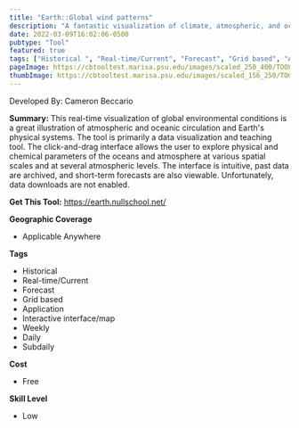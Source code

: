 ```yaml
---
title: "Earth::Global wind patterns"
description: "A fantastic visualization of climate, atmospheric, and oceanic data for educational purposes."
date: 2022-03-09T16:02:06-0500
pubtype: "Tool"
featured: true
tags: ["Historical ", "Real-time/Current", "Forecast", "Grid based", "Application", "Interactive interface/map", "Weekly", "Daily", "Subdaily"]
pageImage: https://cbtooltest.marisa.psu.edu/images/scaled_250_400/TOOLID_76.0_ScreenCapture-1.png
thumbImage: https://cbtooltest.marisa.psu.edu/images/scaled_156_250/TOOLID_76.0_ScreenCapture-1.png
---
```

Developed By: Cameron Beccario

**Summary:** This real-time visualization of global environmental conditions is a great illustration of atmospheric and oceanic circulation and Earth's physical systems. The tool is primarily a data visualization and teaching tool. The click-and-drag interface allows the user to explore physical and chemical parameters of the oceans and atmosphere at various spatial scales and at several atmospheric levels. The interface is intuitive, past data are archived, and short-term forecasts are also viewable. Unfortunately, data downloads are not enabled.



__**Get This Tool:**__ https://earth.nullschool.net/

__**Geographic Coverage**__
- Applicable Anywhere

__**Tags**__
-  Historical 
-  Real-time/Current
-  Forecast
-  Grid based
-  Application
-  Interactive interface/map
-  Weekly
-  Daily
-  Subdaily

__**Cost**__
- Free

__**Skill Level**__
- Low
